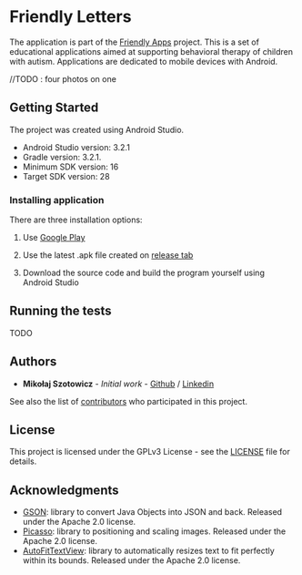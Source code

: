# Friendly Letters

The application is part of the [Friendly Apps](http://autyzm.eti.pg.gda.pl) project. This is a set of educational applications aimed at supporting behavioral therapy of children with autism. Applications are dedicated to mobile devices with Android.

//TODO : four photos on one

## Getting Started

The project was created using Android Studio.

- Android Studio version: 3.2.1
- Gradle version: 3.2.1.
- Minimum SDK version: 16
- Target SDK version: 28

### Installing application

There are three installation options:

1. Use [Google Play](https://play.google.com/store/apps/TODO)

2. Use the latest .apk file created on [release tab](https://github.com/szotowicz/Friendly_letters/releases)

3. Download the source code and build the program yourself using Android Studio



## Running the tests

TODO


## Authors

- **Mikołaj Szotowicz** - *Initial work* - [Github](https://github.com/szotowicz) / [Linkedin](https://pl.linkedin.com/in/szotowicz) 

See also the list of [contributors](https://github.com/szotowicz/Friendly_letters/graphs/contributors) who participated in this project.


## License

This project is licensed under the GPLv3 License - see the [LICENSE](https://github.com/szotowicz/Friendly_letters/blob/master/LICENSE) file for details.


## Acknowledgments

- [GSON](https://github.com/google/gson): library to convert Java Objects into JSON and back. Released under the Apache 2.0 license.
- [Picasso](https://square.github.io/picasso/): library to positioning and scaling images. Released under the Apache 2.0 license.
- [AutoFitTextView](https://github.com/grantland/android-autofittextview): library to automatically resizes text to fit perfectly within its bounds. Released under the Apache 2.0 license.